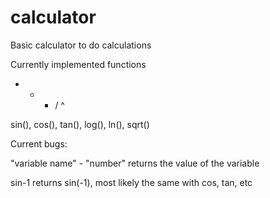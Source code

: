 # calculator

Basic calculator to do calculations

Currently implemented functions

+ - * / ^ 

sin(), cos(), tan(), log(), ln(), sqrt()

Current bugs:

"variable name" - "number" returns the value of the variable

sin-1 returns sin(-1), most likely the same with cos, tan, etc
